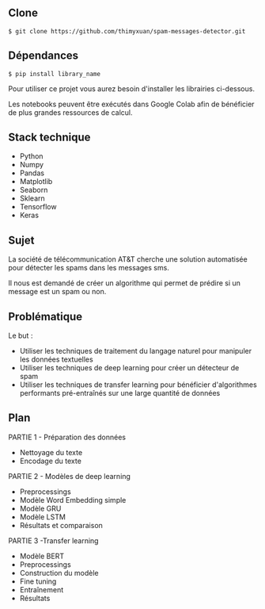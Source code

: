 ## Clone

```$ git clone https://github.com/thimyxuan/spam-messages-detector.git```

## Dépendances

```$ pip install library_name```

Pour utiliser ce projet vous aurez besoin d'installer les librairies ci-dessous.

Les notebooks peuvent être exécutés dans Google Colab afin de bénéficier de plus grandes ressources de calcul.

## Stack technique

- Python
- Numpy
- Pandas
- Matplotlib
- Seaborn
- Sklearn
- Tensorflow
- Keras

## Sujet

La société de télécommunication AT&T cherche une solution automatisée pour détecter les spams dans les messages sms.

Il nous est demandé de créer un algorithme qui permet de prédire si un message est un spam ou non.

## Problématique

Le but : 

- Utiliser les techniques de traitement du langage naturel pour manipuler les données textuelles
- Utiliser les techniques de deep learning pour créer un détecteur de spam
- Utiliser les techniques de transfer learning pour bénéficier d'algorithmes performants pré-entraînés sur une large quantité de données

## Plan 

PARTIE 1 - Préparation des données
- Nettoyage du texte
- Encodage du texte

PARTIE 2 - Modèles de deep learning
- Preprocessings
- Modèle Word Embedding simple
- Modèle GRU
- Modèle LSTM
- Résultats et comparaison

PARTIE 3 -Transfer learning
- Modèle BERT
- Preprocessings
- Construction du modèle
- Fine tuning
- Entraînement
- Résultats